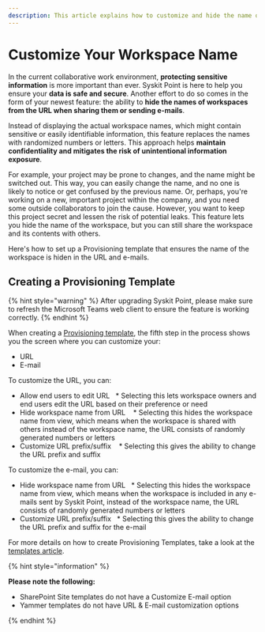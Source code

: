 ```yaml
---
description: This article explains how to customize and hide the name of your workspace in URLs and e-mails.
---
```


# Customize Your Workspace Name

In the current collaborative work environment, **protecting sensitive information** is more important than ever. Syskit Point is here to help you ensure your **data is safe and secure**. Another effort to do so comes in the form of your newest feature: the ability to **hide the names of workspaces from the URL when sharing them or sending e-mails**. 

Instead of displaying the actual workspace names, which might contain sensitive or easily identifiable information, this feature replaces the names with randomized numbers or letters. This approach helps **maintain confidentiality and mitigates the risk of unintentional information exposure**.

For example, your project may be prone to changes, and the name might be switched out. This way, you can easily change the name, and no one is likely to notice or get confused by the previous name. Or, perhaps, you're working on a new, important project within the company, and you need some outside collaborators to join the cause. However, you want to keep this project secret and lessen the risk of potential leaks. This feature lets you hide the name of the workspace, but you can still share the workspace and its contents with others.  

Here's how to set up a Provisioning template that ensures the name of the workspace is hiden in the URL and e-mails.

## Creating a Provisioning Template

{% hint style="warning" %}
After upgrading Syskit Point, please make sure to refresh the Microsoft Teams web client to ensure the feature is working correctly.
{% endhint %}

When creating a [Provisioning template](templates.md), the fifth step in the process shows you the screen where you can customize your:

* URL
* E-mail

To customize the URL, you can:

* Allow end users to edit URL
  * Selecting this lets workspace owners and end users edit the URL based on their preference or need
* Hide workspace name from URL
   * Selecting this hides the workspace name from view, which means when the workspace is shared with others instead of the workspace name, the URL consists of randomly generated numbers or letters
* Customize URL prefix/suffix
   * Selecting this gives the ability to change the URL prefix and suffix

To customize the e-mail, you can:

* Hide workspace name from URL
  * Selecting this hides the workspace name from view, which means when the workspace is included in any e-mails sent by Syskit Point, instead of the workspace name, the URL consists of randomly generated numbers or letters
* Customize URL prefix/suffix
  * Selecting this gives the ability to change the URL prefix and suffix for the e-mail


For more details on how to create Provisioning Templates, take a look at the [templates article](../provisioning/templates.md).


{% hint style="information" %}

**Please note the following:**

* SharePoint Site templates do not have a Customize E-mail option
* Yammer templates do not have URL & E-mail customization options

{% endhint %}
